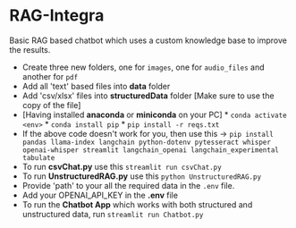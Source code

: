 # RAG-Integra
Basic RAG based chatbot which uses a custom knowledge base to improve the results.

* Create three new folders, one for `images`, one for `audio_files` and another for `pdf`
* Add all 'text' based files into **data** folder
* Add 'csv/xlsx' files into **structuredData** folder [Make sure to use the copy of the file]
* [Having installed **anaconda** or **miniconda** on your PC]
          * `conda activate <env>`
          * `conda install pip`
          * `pip install -r reqs.txt`
* If the above code doesn't work for you, then use this -> `pip install pandas llama-index langchain python-dotenv pytesseract whisper openai-whisper streamlit langchain_openai langchain_experimental tabulate`
* To run **csvChat.py** use this `streamlit run csvChat.py`
* To run **UnstructuredRAG.py** use this `python UnstructuredRAG.py`
* Provide 'path' to your all the required data in the `.env` file. 
* Add your OPENAI_API_KEY in the **.env** file
* To run the **Chatbot App** which works with both structured and unstructured data, run `streamlit run Chatbot.py`

